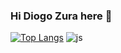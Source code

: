### Hi Diogo Zura here  👋


[![Top Langs](https://github-readme-stats.vercel.app/api/top-langs/?username=diogozura&layout=compact&show_icons=true&theme=radical)](https://github.com/Diogozura/)
 ![js](![javascript](https://user-images.githubusercontent.com/65250673/116868075-83610980-abe4-11eb-8098-bd3189ce91e8.png)
)
</div>

